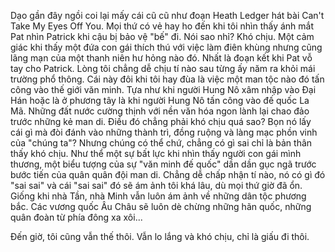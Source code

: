 Dạo gần đây ngồi coi lại mấy cái cũ cũ như đoạn Heath Ledger hát bài Can't Take My Eyes Off You. Mọi thứ có vẻ hay ho đến khi tôi nhìn thấy ánh mắt Pat nhìn Patrick khi cậu bị bảo vệ "bế" đi. Nói sao nhỉ? Khó chịu. Một cảm giác khi thấy một đứa con gái thích thú với việc làm điên khùng nhưng cũng lãng mạn của một thanh niên hư hỏng nào đó. Nhất là đoạn kết khi Pat vỗ tay cho Patrick. Lòng tôi chẳng dễ chịu tí nào sau từng ấy năm ra khỏi mái trường phổ thông. Cái này đôi khi tôi hay đùa là việc một man tộc nào đó tấn công vào thế giới văn minh. Tựa như khi người Hung Nô xâm nhập vào Đại Hán hoặc là ở phương tây là khi người Hung Nô tấn công vào đế quốc La Mã. Những đất nước cường thịnh với nền văn hóa ngon lành lại chao đảo trước những kẻ man di. Điều đó chẳng phải khó chịu quá sao? Bọn nó lấy cái gì mà đòi đánh vào những thành trì, đồng ruộng và làng mạc phồn vinh của "chúng ta"? Nhưng chúng có thể chứ, chẳng có gì sai chỉ là bản thân thấy khó chịu. Như thể một sự bất lực khi nhìn thấy người con gái mình thương, một biểu tượng của sự "văn minh đế quốc" dần dần gục ngã trước bước tiến của quân quân đội man di. Chẳng dễ chấp nhận tí nào, nó có gì đó "sai sai" và cái "sai sai" đó sẽ ám ảnh tôi khá lâu, dù mọi thứ giờ đã ổn. Giống khi nhà Tần, nhà Minh vẫn luôn ám ảnh về những dân tộc phương bắc. Các vương quốc Âu Châu sẽ luôn dè chừng những hãn quốc, những quân đoàn từ phía đông xa xôi...

Đến giờ, tôi cũng vẫn thế thôi. Vẫn lo lắng và khó chịu, chỉ là giấu đi thôi.